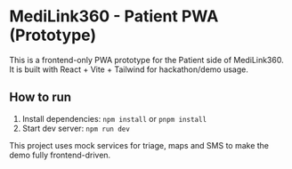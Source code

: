 # MediLink360 - Patient PWA (Prototype)

This is a frontend-only PWA prototype for the Patient side of MediLink360. It is built with React + Vite + Tailwind for hackathon/demo usage.

## How to run
1. Install dependencies: `npm install` or `pnpm install`
2. Start dev server: `npm run dev`

This project uses mock services for triage, maps and SMS to make the demo fully frontend-driven.
